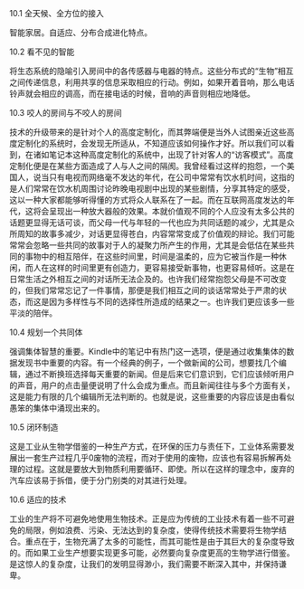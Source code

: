10.1 全天候、全方位的接入

智能家居。自适应、分布合成进化特点。

10.2 看不见的智能

将生态系统的隐喻引入房间中的各传感器与电器的特点。这些分布式的“生物”相互之间传递信息，利用共享的信息采取相应的行动。例如，如果开着音响，那么电话铃声就会相应的调高，而在接电话的时候，音响的声音则相应地降低。

10.3 咬人的房间与不咬人的房间

技术的升级带来的是针对个人的高度定制化，而其弊端便是当外人试图亲近这些高度定制化的系统时，会发现无所适从，不知道应该如何操作才好。所以我们可以看到，在诸如笔记本这种高度定制化的系统中，出现了针对客人的“访客模式”。高度定制化便是在某些方面造成了人与人之间的隔阂。我曾经看过这样的抱怨，一个美国人，说当只有电视而网络毫不发达的年代，在公司中常常有饮水机时间，这指的是人们常常在饮水机周围讨论昨晚电视剧中出现的某些剧情，分享其特定的感受，这以一种大家都能够听得懂的方式将众人联系在了一起。而在互联网高度发达的年代，这将会呈现出一种放大器般的效果。本就价值观不同的个人应没有太多公共的话题更显得无话可谈，而父母一代与年轻的一代也应为共同话题的减少，尤其是众所周知的故事多减少，对话更显得苍白，内容常常变成了价值观的辩论。我们可能常常会忽略一些共同的故事对于人的凝聚力所产生的作用，尤其是会低估在某些共同的事物中的相互陪伴，在这些时间里，时间是温柔的，应为它被当作是一种休闲，而人在这样的时间里更有创造力，更容易接受新事物，也更容易倾听。这是在日常生活之外相互之间的对话所无法企及的。也许我们经常抱怨父母是不可改变的，但我们常常忘记了一件事情，那便是我们相互之间的谈话常常处于严肃的状态，而这是因为多样性与不同的选择性所造成的结果之一。也许我们更应该多一些平淡的陪伴。

10.4 规划一个共同体

强调集体智慧的重要。Kindle中的笔记中有热门这一选项，便是通过收集集体的数据发现书中重要的内容。有一个经典的例子，一个做新闻的公司，想要找几个编辑，通过不断换班选择每天重要的新闻。但是后来它们意识到，它们应该倾听用户的声音，用户的点击量便说明了什么会成为重点。而且新闻往往与多个方面有关，这是能力有限的几个编辑所无法判断的。也就是说，这些重要的内容应该是由看似愚笨的集体中涌现出来的。

10.5 闭环制造

这是工业从生物学借鉴的一种生产方式，在环保的压力与责任下，工业体系需要发展出一套生产过程几乎0废物的流程，而对于使用的废物，应该也有容易拆解再处理的过程。这就是要放大到物质利用要循环、即使。所以在这样的理念中，废弃的汽车应该易于拆借，便于分门别类的对其进行处理。

10.6 适应的技术

工业的生产将不可避免地使用生物技术。正是应为传统的工业技术有着一些不可避免的局限，例如浪费、污染、无法达到的复杂度，使得传统技术需要将生物学结合。重点在于，生物充满了太多的可能性，而其可能性是由于其巨大的复杂度导致的。而如果工业生产想要实现更多可能，必然要向复杂度更高的生物学进行借鉴。是这惊人的复杂度，让我们的发明显得渺小，我们需要不断深入其中，并保持谦卑。

  


